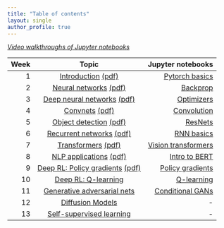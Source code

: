 ```yaml
---
title: "Table of contents"
layout: single
author_profile: true
---
```


[*Video walkthroughs of Jupyter notebooks*](https://youtube.com/playlist?list=PLsgfjMUJAH1tBO2A7ikcdJfNaJDUY9o6H)

| Week | Topic | Jupyter notebooks |
| ---:         |     :------------------:      |          ---: |
| 1 | [Introduction](/notes/lecture01/) [(pdf)](/assets/files/lecture01_notes.pdf)     |  [Pytorch basics](https://github.com/chinmayhegde/dl-demos/blob/main/dl_demo1.ipynb) |
| 2 | [Neural networks](/dl-notes/notes/lecture02/) [(pdf)](/assets/files/lecture02_notes.pdf)      |   [Backprop](https://github.com/chinmayhegde/dl-demos/blob/main/dl_demo2.ipynb)    |
| 3 | [Deep neural networks](/dl-notes/notes/lecture03/) [(pdf)](/assets/files/lecture03_notes.pdf)    |  [Optimizers](https://github.com/chinmayhegde/dl-demos/blob/main/dl_demo3.ipynb)   |
| 4 | [Convnets](/dl-notes/notes/lecture04/) [(pdf)](/assets/files/lecture04_notes.pdf)     |  [Convolution](https://github.com/chinmayhegde/dl-demos/blob/main/dl_demo4.ipynb)     |
| 5 | [Object detection](/dl-notes/notes/lecture05/) [(pdf)](/assets/files/lecture05_notes.pdf)    |   [ResNets](https://github.com/chinmayhegde/dl-demos/blob/main/dl_demo5.ipynb)  |
| 6 | [Recurrent networks](/dl-notes/notes/lecture06/) [(pdf)](/assets/files/lecture06_notes.pdf)     |   [RNN basics](https://github.com/chinmayhegde/dl-demos/blob/main/dl_demo6.ipynb)    |
| 7 | [Transformers](/dl-notes/notes/lecture07/) [(pdf)](/assets/files/lecture07_notes.pdf)    |  [Vision transformers](https://github.com/chinmayhegde/dl-demos/blob/main/dl_demo7.ipynb)   |
| 8 | [NLP applications](/dl-notes/notes/lecture08/) [(pdf)](/assets/files/lecture08_notes.pdf)     |   [Intro to BERT](https://github.com/chinmayhegde/dl-demos/blob/main/dl_demo8.ipynb)    |
| 9 | [Deep RL: Policy gradients](/dl-notes/notes/lecture09/) [(pdf)](/assets/files/lecture09_notes.pdf)     |  [Policy gradients](https://github.com/chinmayhegde/dl-demos/blob/main/dl_demo9.ipynb)   |
| 10 | [Deep RL: Q-learning](/dl-notes/notes/lecture10/)      |  [Q-learning](https://github.com/chinmayhegde/dl-demos/blob/main/dl_demo10.ipynb)     |
| 11 | [Generative adversarial nets](/dl-notes/notes/lecture12/)     |   [Conditional GANs](https://github.com/chinmayhegde/dl-demos/blob/main/dl_demo12.ipynb)    |
| 12 | [Diffusion Models](/dl-notes/notes/lecture11/)     |  -  |
| 13 | [Self-supervised learning](/dl-notes/notes/lecture13/)      |   -    |
